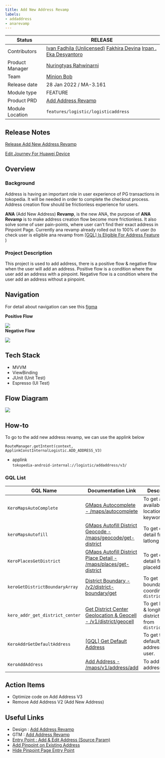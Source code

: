 ```yaml
---
title: Add New Address Revamp
labels:
- addaddress
- anarevamp
---
```


<!--left header table-->
| **Status**      | ​<!--start status:GREEN-->RELEASE<!--end status-->                                                                                                                                                                                                                                                                                                                                                                          |
|-----------------|-----------------------------------------------------------------------------------------------------------------------------------------------------------------------------------------------------------------------------------------------------------------------------------------------------------------------------------------------------------------------------------------------------------------------------|
| Contributors    | [Ivan Fadhila (Unlicensed)](https://tokopedia.atlassian.net/wiki/people/5dd7516d58fc78100710fcea?ref=confluence) [Fakhira Devina](https://tokopedia.atlassian.net/wiki/people/61077e53b704b40068e80a8e?ref=confluence) [Irpan .](https://tokopedia.atlassian.net/wiki/people/6253578a3bf0f0007015669c?ref=confluence) [Eka Desyantoro](https://tokopedia.atlassian.net/wiki/people/6283196bd9ddcc006e9c7a85?ref=confluence) |
| Product Manager | [Nuringtyas Rahwinarni](https://tokopedia.atlassian.net/wiki/people/5f58b98ed2c77e0075ac9865?ref=confluence)                                                                                                                                                                                                                                                                                                                |
| Team            | [Minion Bob](https://tokopedia.atlassian.net/people/team/2373d8a6-1afc-4f2a-aa7a-63855c273051)                                                                                                                                                                                                                                                                                                                              |
| Release date    | ​28 Jan 2022 / ​<!--start status:GREY-->MA-3.161<!--end status-->                                                                                                                                                                                                                                                                                                                                                           |
| Module type     | ​<!--start status:YELLOW-->FEATURE<!--end status-->                                                                                                                                                                                                                                                                                                                                                                         |
| Product PRD     | [Add Address Revamp](https://docs.google.com/document/d/1FlZzJYqRsFuuJf-_jZdUQ3T1U3mipIehQ3Zvy8dEJfQ/edit#heading=h.6z6rqhcm3kop)                                                                                                                                                                                                                                                                                           |
| Module Location | `features/logistic/logisticaddress`                                                                                                                                                                                                                                                                                                                                                                                         |

<!--toc-->

## Release Notes

<!--start expand:28 Jan 2022 (MA-3.161)-->
[Release Add New Address Revamp](https://docs.google.com/document/d/1FlZzJYqRsFuuJf-_jZdUQ3T1U3mipIehQ3Zvy8dEJfQ/edit#)
<!--end expand-->

<!--start expand:10 Feb 2023 (MA-3.208) (SA-2.138)-->
[Edit Journey For Huawei Device](https://docs.google.com/document/d/156V7TudzmolCvwQ8MQGoWOTDaHuHGSHxRVu-HqNQ7_E/edit?pli=1#heading=h.w51s9gpss7d9)
<!--end expand-->

## Overview

### Background

Address is having an important role in user experience of PG transactions in tokopedia. It will be needed in order to complete the checkout process. Address creation flow should be frictionless experience for users.

**ANA** (Add New Address) **Revamp**, is the new ANA, the purpose of **ANA Revamp** is to make address creation flow become more frictionless. It also solve some of user pain-points, where user can’t find their exact address in Pinpoint Page. Currently ana revamp already rolled out to 100% of user (to check user is eligible ana revamp from [[GQL] Is Eligible For Address Feature](https://tokopedia.atlassian.net/wiki/spaces/LG/pages/1416832716) )

### Project Description

This project is used to add address, there is a positive flow & negative flow when the user will add an address. Positive flow is a condition where the user add an address with a pinpoint. Negative flow is a condition where the user add an address without a pinpoint.

## Navigation

For detail about navigation can see this [figma](https://www.figma.com/file/e3ygzrs5pBsUuvKRPnHdoV/Address-v3.1---ANA-Revamp-%5BUX%5D?node-id=247%3A7813&t=ZipAkximkWfGD4em-0)

**Positive Flow**

![](https://docs-android.tokopedia.net/images/docs/logisticaddaddress/addnewaddress/navigation_positive_flow.png)  
**Negative Flow**

![](https://docs-android.tokopedia.net/images/docs/logisticaddaddress/addnewaddress/navigation_negative_flow.png)

## Tech Stack

- MVVM
- ViewBinding
- JUnit (Unit Test)
- Espresso (UI Test)

## Flow Diagram

![](https://docs-android.tokopedia.net/images/docs/logisticaddaddress/addnewaddress/flow_diagram.png)

## How-to

To go to the add new address revamp, we can use the applink below



```
RouteManager.getIntent(context, ApplinkConstInternalLogistic.ADD_ADDRESS_V3)
```

- applink  
`tokopedia-android-internal://logistic/addaddress/v3/`

### GQL List



| **GQL Name** | **Documentation Link** | **Description** |
| --- | --- | --- |
| `KeroMapsAutoComplete` | [GMaps Autocomplete - /maps/autocomplete](https://tokopedia.atlassian.net/wiki/spaces/LG/pages/586482573)  | To get all available location using keyword |
| `keroMapsAutofill` | [GMaps Autofill District Geocode - /maps/geocode/get-district](https://tokopedia.atlassian.net/wiki/spaces/LG/pages/694818899)  | To get district detail from latlong |
| `KeroPlacesGetDistrict` | [GMaps Autofill District Place Detail - /maps/places/get-district](https://tokopedia.atlassian.net/wiki/spaces/LG/pages/694750060)  | To get district detail from placeId |
| `keroGetDistrictBoundaryArray` | [District Boundary - /v2/district-boundary/get](https://tokopedia.atlassian.net/wiki/spaces/LG/pages/586909442)  | To get boundary coordinate of `district_id` |
| `kero_addr_get_district_center` | [Get District Center Geolocation & Geocell - /v1/district/geocell](https://tokopedia.atlassian.net/wiki/spaces/LG/pages/1811317845)  | To get latitude & longitude of district center from `district_id` |
| `KeroAddrGetDefaultAddress` | [[GQL] Get Default Address](https://tokopedia.atlassian.net/wiki/spaces/LG/pages/1548849560)  | To get the default/primary address of a user. |
| `KeroAddAddress` | [Add Address - /maps/v1/address/add](https://tokopedia.atlassian.net/wiki/spaces/LG/pages/571965659)  | To add new address |

## Action Items

- Optimize code on Add Address V3
- Remove Add Address V2 (Add New Address)

## Useful Links

- Design : [Add Address Revamp](https://www.figma.com/file/8JT5Va3Bxgk2fAiX0pAn3y/Address-v3.3---Share-Address?node-id=732%3A85129&t=BsNPGPAHJMDhxXyo-0)
- GTM : [Add Address Revamp](https://mynakama.tokopedia.com/datatracker/requestdetail/view/1137)
- [Entry Point : Add & Edit Address (Source Param)](https://tokopedia.atlassian.net/wiki/spaces/PA/pages/2034631658)
- [Add Pinpoint on Existing Address](https://tokopedia.atlassian.net/wiki/spaces/PA/pages/2052849693/Add+Pinpoint+on+Existing+Address)
- [Hide Pinpoint Page Entry Point](https://tokopedia.atlassian.net/wiki/spaces/PA/pages/2092339526/Hide+Pinpoint+Page+Entry+Point)
